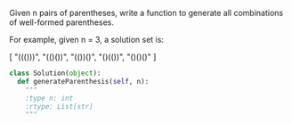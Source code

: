 
Given n pairs of parentheses, write a function to generate all combinations of well-formed parentheses.



For example, given n = 3, a solution set is:


[
  "((()))",
  "(()())",
  "(())()",
  "()(())",
  "()()()"
]



```python
class Solution(object):
  def generateParenthesis(self, n):
    """
    :type n: int
    :rtype: List[str]
    """
```
